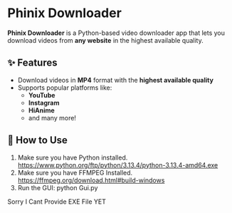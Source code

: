# Phinix Downloader

**Phinix Downloader** is a Python-based video downloader app that lets you download videos from **any website** in the highest available quality.

## ✨ Features
- Download videos in **MP4** format with the **highest available quality**
- Supports popular platforms like:
  - **YouTube**
  - **Instagram**
  - **HiAnime**
  - and many more!

## 🚀 How to Use
1. Make sure you have Python installed. https://www.python.org/ftp/python/3.13.4/python-3.13.4-amd64.exe
2. Make sure you have FFMPEG Installed. https://ffmpeg.org/download.html#build-windows
3. Run the GUI:
   python Gui.py

   
Sorry I Cant Provide EXE File YET
